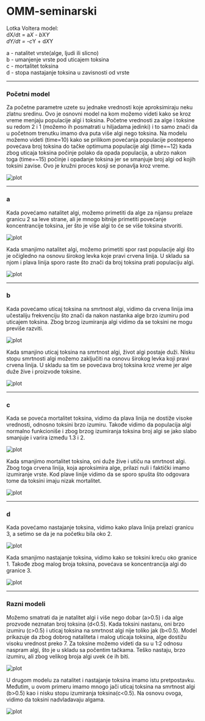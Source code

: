 # OMM-seminarski

Lotka Voltera model: <br>
dX/dt = a*X - b*X*Y <br>
dY/dt = -c*Y + d*X*Y

a - natalitet vrste(alge, ljudi ili slicno) <br>
b - umanjenje vrste pod uticajem toksina <br>
c - mortalitet toksina <br>
d - stopa nastajanje toksina u zavisnosti od vrste <br>

***
<h3> Početni model </h3> 
Za početne parametre uzete su jednake vrednosti koje aproksimiraju neku zlatnu sredinu. Ovo je osnovni model na kom možemo videti kako se kroz vreme menjaju populacije algi i toksina. Početne vrednosti za alge i toksine su redom 2 i 1 (možemo ih posmatrati u hiljadama jedinki) i to samo znači da u početnom trenutku imamo dva puta više algi nego toksina. Na modelu možemo videti (time=10) kako se prilikom povećanja populacije postepeno povećava broj toksina do tačke optimuma populacije algi (time=~12) kada zbog uticaja toksina počinje polako da opada populacija, a ubrzo nakon toga (time=~15) počinje i opadanje toksina jer se smanjuje broj algi od kojih toksini zavise. Ovo je kružni proces kosji se ponavlja kroz vreme.

![plot](./plots/model.png "Model")

***
<h3> a </h3> 

Kada povećamo natalitet algi, možemo primetiti da alge za nijansu prelaze granicu 2 sa leve strane, ali je mnogo bitnije primetiti povećanje koncentrancije toksina, jer što je više algi to će se više toksina stvoriti. 

![plot](./plots/aIn.png )

Kada smanjimo natalitet algi, možemo primetiti spor rast populacije algi što je očigledno na osnovu širokog levka koje pravi crvena linija. U skladu sa njom i plava linija sporo raste što znači da broj toksina prati populaciju algi.

![plot](./plots/aDec.png)

***
<h3> b </h3> 

Kada povećamo uticaj toksina na smrtnost algi, vidimo da crvena linija ima učestaliju frekvenciju što znači da nakon nastanka alge brzo izumiru pod uticajem toksina. Zbog brzog izumiranja algi vidimo da se toksini ne mogu previše razviti.

![plot](./plots/bIn.png )

Kada smanjino uticaj toksina na smrtnost algi, život algi postaje duži. Nisku stopu smrtnosti algi možemo zaključiti na osnovu širokog levka koji pravi crvena linija. U skladu sa tim se povećava broj toksina kroz vreme jer alge duže žive i proizvode toksine.

![plot](./plots/bDec.png )

***
<h3> c </h3> 

Kada se poveća mortalitet toksina, vidimo da plava linija ne dostiže visoke vrednosti, odnosno toksini brzo izumiru. Takođe vidimo da populacija algi normalno funkcioniše i zbog brzog izumiranja toksina broj algi se jako slabo smanjuje i varira između 1.3 i 2. 

![plot](./plots/cIn.png )

Kada smanjimo mortalitet toksina, oni duže žive i utiču na smrtnost algi. Zbog toga crvena linija, koja aproksimira alge, prilazi nuli i faktički imamo izumiranje vrste. Kod plave linije vidimo da se sporo spušta što odgovara tome da toksini imaju nizak mortalitet.

![plot](./plots/cDec.png)

***
<h3> d </h3> 

Kada povećamo nastajanje toksina, vidimo kako plava linija prelazi granicu 3, a setimo se da je na početku bila oko 2.

![plot](./plots/dIn.png)

Kada smanjimo nastajanje toksina, vidimo kako se toksini kreću oko granice 1. Takođe zbog malog broja toksina, povećava se koncentrancija algi do granice 3.

![plot](./plots/dDec.png)
***
<h3> Razni modeli </h3>

Možemo smatrati da je natalitet algi i više nego dobar (a>0.5) i da alge prozvode neznatan broj toksina (d<0.5). Kada toksini nastanu, oni brzo izumiru (c>0.5) i uticaj toksina na smrtnost algi nije toliko jak (b<0.5). Model prikazuje da zbog dobrog nataliteta i malog uticaja toksina, alge dostižu visoku vrednost preko 7. Za toksine možemo videti da su u 1:2 odnosu naspram algi, što je u skladu sa počentim tačkama. Teško nastaju, brzo izumiru, ali zbog velikog broja algi uvek će ih biti.

![plot](./plots/model1.png)

U drugom modelu za natalitet i nastajanje toksina imamo istu pretpostavku. Međutim, u ovom primeru imamo mnogo jači uticaj toksina na smrtnost algi (b>0.5) kao i nisku stopu izumiranja toksina(c<0.5). Na osnovu ovoga, vidimo da toksini nadvladavaju algama.

![plot](./plots/model2.png)

